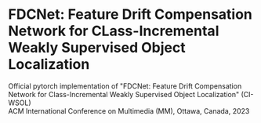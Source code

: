# FDCNet: Feature Drift Compensation Network for CLass-Incremental Weakly Supervised Object Localization

Official pytorch implementation of \"FDCNet: Feature Drift Compensation Network for Class-Incremental Weakly Supervised Object Localization" (CI-WSOL) \
ACM International Conference on Multimedia (MM), Ottawa, Canada, 2023


